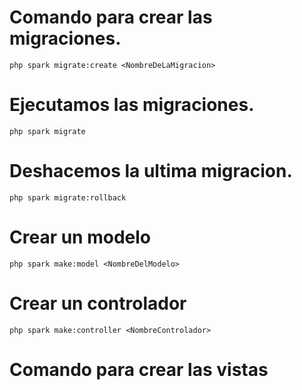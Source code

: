 # Comando para crear las migraciones.

```
php spark migrate:create <NombreDeLaMigracion>
```

# Ejecutamos las migraciones.

```
php spark migrate
```

# Deshacemos la ultima migracion.

```
php spark migrate:rollback
```

# Crear un modelo

```
php spark make:model <NombreDelModelo>
```

# Crear un controlador

```
php spark make:controller <NombreControlador>
```

# Comando para crear las vistas
